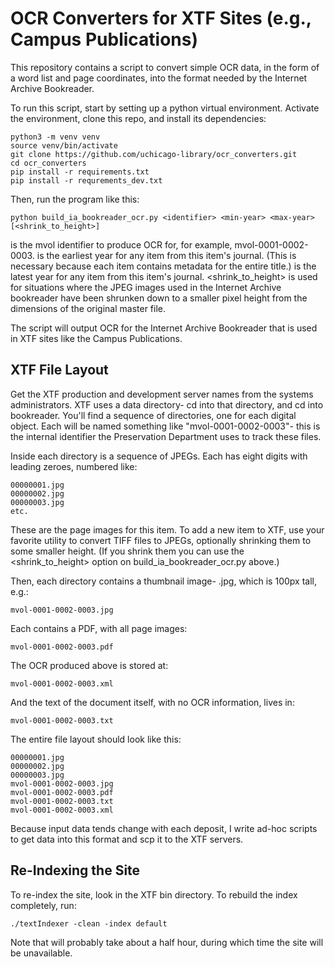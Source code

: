 # OCR Converters for XTF Sites (e.g., Campus Publications)

This repository contains a script to convert simple OCR data, in the form of a word list and page coordinates, into the format needed by the Internet Archive Bookreader.

To run this script, start by setting up a python virtual environment. Activate the environment, clone this repo, and install its dependencies:

```console
python3 -m venv venv
source venv/bin/activate
git clone https://github.com/uchicago-library/ocr_converters.git
cd ocr_converters
pip install -r requirements.txt
pip install -r requrements_dev.txt
```

Then, run the program like this:
```console
python build_ia_bookreader_ocr.py <identifier> <min-year> <max-year> [<shrink_to_height>]
```

<identifier> is the mvol identifier to produce OCR for, for example, mvol-0001-0002-0003. 
<min-year> is the earliest year for any item from this item's journal. (This is necessary because each item contains metadata for the entire title.)
<max-year> is the latest year for any item from this item's journal.
<shrink_to_height> is used for situations where the JPEG images used in the Internet Archive bookreader have been shrunken down to a smaller pixel height from the dimensions of the original master file. 

The script will output OCR for the Internet Archive Bookreader that is used in XTF sites like the Campus Publications.

## XTF File Layout

Get the XTF production and development server names from the systems administrators. XTF uses a data directory- cd into that directory, and cd into bookreader.
You'll find a sequence of directories, one for each digital object. Each will be named something like "mvol-0001-0002-0003"- this is the internal identifier the Preservation Department uses to track these files. 

Inside each directory is a sequence of JPEGs. Each has eight digits with leading zeroes, numbered like:
```console
00000001.jpg
00000002.jpg
00000003.jpg
etc.
```

These are the page images for this item. To add a new item to XTF, use your favorite utility to convert TIFF files to JPEGs, optionally shrinking them to some smaller height. (If you shrink them you can use the <shrink_to_height> option on build_ia_bookreader_ocr.py above.)

Then, each directory contains a thumbnail image- <identifier>.jpg, which is 100px tall, e.g.:
```console
mvol-0001-0002-0003.jpg
```

Each contains a PDF, with all page images:
```console
mvol-0001-0002-0003.pdf
```

The OCR produced above is stored at:
```console
mvol-0001-0002-0003.xml
```

And the text of the document itself, with no OCR information, lives in:
```console
mvol-0001-0002-0003.txt
```

The entire file layout should look like this:
```console
00000001.jpg
00000002.jpg
00000003.jpg
mvol-0001-0002-0003.jpg
mvol-0001-0002-0003.pdf
mvol-0001-0002-0003.txt
mvol-0001-0002-0003.xml
```

Because input data tends change with each deposit, I write ad-hoc scripts to get data into this format and scp it to the XTF servers. 

## Re-Indexing the Site

To re-index the site, look in the XTF bin directory. To rebuild the index completely, run:

```console
./textIndexer -clean -index default
```

Note that will probably take about a half hour, during which time the site will be unavailable. 

